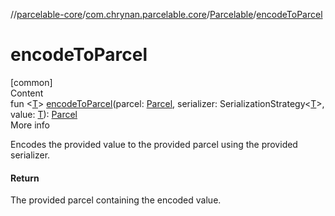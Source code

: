 //[parcelable-core](../../index.md)/[com.chrynan.parcelable.core](../index.md)/[Parcelable](index.md)/[encodeToParcel](encode-to-parcel.md)



# encodeToParcel  
[common]  
Content  
fun <[T](encode-to-parcel.md)> [encodeToParcel](encode-to-parcel.md)(parcel: [Parcel](../-parcel/index.md), serializer: SerializationStrategy<[T](encode-to-parcel.md)>, value: [T](encode-to-parcel.md)): [Parcel](../-parcel/index.md)  
More info  


Encodes the provided value to the provided parcel using the provided serializer.



#### Return  


The provided parcel containing the encoded value.

  



